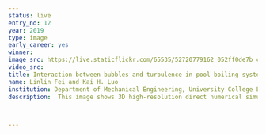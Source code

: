 ```yaml
---
status: live
entry_no: 12
year: 2019
type: image 
early_career: yes 
winner:
image_src: https://live.staticflickr.com/65535/52720779162_052ff0de7b_c_d.jpg
video_src: 
title: Interaction between bubbles and turbulence in pool boiling system
name: Linlin Fei and Kai H. Luo
institution: Department of Mechanical Engineering, University College London
description:  This image shows 3D high-resolution direct numerical simulations of pool boiling process using an advanced cascaded Lattice Boltzmann method. The bubbles are in green and the high temperature regions are marked in red color. Multi-scale phenomena and turbulence fluctuations can be clearly seen from perspectives of the bubble size distributions and the bubble location distributions, respectively. The high-temperature regions dragged by the rising bubbles indicate the enhanced heat-transfer due to the existence of phase-change.


  
---
```

